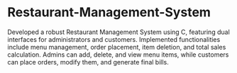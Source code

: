 # Restaurant-Management-System
Developed a robust Restaurant Management System using C, featuring dual interfaces for administrators and customers. Implemented functionalities include menu management, order placement, item deletion, and total sales calculation. Admins can add, delete, and view menu items, while customers can place orders, modify them, and generate final bills.
